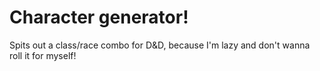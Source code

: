 # Character generator!

Spits out a class/race combo for D&D, because I'm lazy and don't wanna roll it for myself!